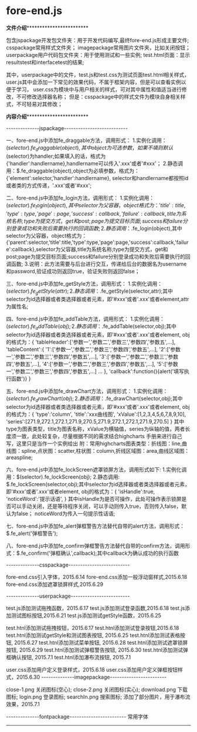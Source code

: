 # fore-end.js
******************文件介绍******************************************

包含jspackage开发包文件夹：用于开发代码编写,最终fore-end.js形成主要文件;
	csspackage常用样式文件夹；
	imagepackage常用图片文件夹，比如关闭按钮；
	userpackage用户代码包文件夹：用于使用测试和一些实例;
	test.html页面：显示resultstest和interfacetest的结果;

其中，userpackage中的文件，test.js和test.css为测试页面test.html相关样式，
user.js其中会添加一下常见的效果代码，不属于框架内容，但是可以查看实例以便于学习，
user.css为模块中与用户相关的样式，可对其中属性和值适当进行修改，不可修改选择器名称；
但是：csspackage中的样式文件为模块自身相关样式，不可轻易对其修改；

******************内容介绍******************************************

--------------jspackage---------------------------

一、fore-end.js中添加fe_draggable方法，调用形式：
	1.实例化调用：$(selector).fe_draggable(object),其中object为可选参数，如果不填则默认$(selector)为handler;如果填入的话，格式为{'handler':handlername},handlername可以传入'.xxx'或者'#xxx'；
	2.静态调用：$.fe_draggable(object),object为必填参数，格式为：{'element':selector,'handler':handlername},
	selector和handlername都按照id或者类的方式传递，'.xxx'或者'#xxx';

二、fore-end.js中添加fe_login方法，调用形式：
	1.实例化调用：$(selector).fe_login(object),其中selector为父容器，object格式为：{'title':title,'type':type,'page':page,'success':callback,'failure':callback},title为系统名称;type为提交方式，get和post;page为提交目标页面;success和failure分别登录成功和失败后需要执行的回调函数;
	2.静态调用：$.fe_login(object),其中selector为父容器，object格式为：{'parent':selector,'title':title,'type':type,'page':page,'success':callback,'failure':callback},selector为父容器,title为系统名称;type为提交方式，get和post;page为提交目标页面;success和failure分别登录成功和失败后需要执行的回调函数;
	3.说明：此方法需要与后台进行交互，传递给后台的数据名为username和password,验证成功则返回true，验证失败则返回false；

三、fore-end.js中添加fe_getStyle方法，调用形式：
	1.实例化调用：$(selector).fe_getStyle(attr);
	2.静态调用：$.fe_getStyle(selector,attr);其中selector为id选择器或者类选择器或者元素，即'#xxx'或者'.xxx'或者element,attr为属性名;

四、fore-end.js中添加fe_addTable方法，调用形式：
	1.实例化调用：$(selector).fe_addTable(obj);
	2.静态调用：$.fe_addTable(selector,obj);其中selector为id选择器或者类选择器或者元素，即'#xxx'或者'.xxx'或者element,
		obj的格式为：{
						'tableHeader':['参数一','参数二','参数三','参数四','参数五',...],
						'tableContent':{
										 '1':['参数一','参数二','参数三','参数四','参数五',...],
										 '2':['参数一','参数二','参数三','参数四','参数五',...],
										 '3':['参数一','参数二','参数三','参数四','参数五',...],
										 '4':['参数一','参数二','参数三','参数四','参数五',...],
										 '5':['参数一','参数二','参数三','参数四','参数五',...]
										 ...
										},
						'callback':function(){alert('填写执行函数')}
					}

五、fore-end.js中添加fe_drawChart方法，调用形式：
	1.实例化调用：$(selector).fe_drawChart(obj);
	2.静态调用：$.fe_drawChart(selector,obj);其中selector为id选择器或者类选择器或者元素，即'#xxx'或者'.xxx'或者element,
		obj的格式为：{
						'type':'column',
						'title':'xxx曲线图',
						'xValue':[1,2,3,4,5,6,7,8,9,10],
						'series':[271.9,272.1,272.1,271.9,270.5,271.9,272.1,272.1,271.9,270.5]
					}
		其中type为图表类型，title为图表名称，xValue为横轴值，series为纵轴的值，两者长度须一致，此处较复杂，尽量根据不同的需求结合highcharts
		手册来进行自己写，这里只是当作一个实例给出
	附：常用highcharts图表类型：折线图：line,曲线图：spline,点状图：scatter,柱状图：column,折线区域图：area,曲线区域图：areaspline;

六、fore-end.js中添加fe_lockScreen遮罩锁屏方法，调用形式如下:
	1.实例化调用：$(selector).fe_lockScreen(obj);
	2.静态调用: $.fe_lockScreen(selector,obj);其中selector为id选择器或者类选择器或者元素，即'#xxx'或者'.xxx'或者element,
		obj的格式为：{
						'isHandle':true,
						'noticeWord':'提示话语',
					}
		其中isHandle为是否可操作，此处可操作表示锁屏是否可以手动关闭，还是等待程序关闭，可以手动则传入true，否则传入false，默认为false；
			noticeWord为传入一句提示性话语;

七、fore-end.js中添加fe_alert弹框警告方法替代自带的alert方法，调用形式：$.fe_alert('弹框警告');

八、fore-end.js中添加fe_confirm弹框警告方法替代自带的confirm方法，调用形式：$.fe_confirm('弹框确认',callback);其中callback为确认成功的执行函数



--------------csspackage--------------------------

fore-end.css引入字体，2015.6.14
fore-end.css添加一般浮动窗样式,2015.6.18
fore-end.css添加遮罩锁屏样式,2015.6.29

--------------userpackage-------------------------

test.js添加测试拖拽函数，2015.6.17
test.js添加测试登录函数,2015.6.18
test.js添加测试图标按钮,2015.6.21
test.js添加测试getStyle函数，2015.6.25

test.htnl添加测试拖拽按钮，2015.6.17
test.htnl添加测试登录按钮,2015.6.18
test.htnl添加测试getStyle和测试图表按钮, 2015.6.25
test.htnl添加测试表格按钮, 2015.6.27
test.htnl添加测试菜单按钮, 2015.6.28
test.htnl添加测试遮罩锁屏按钮, 2015.6.29
test.htnl添加测试弹框警告按钮, 2015.6.30
test.htnl添加测试弹框确认按钮, 2015.7.1
test.htnl添加瀑布流按钮, 2015.7.1

user.css添加用户定义登录样式，2015.6.18
user.css添加用户定义弹框按钮样式，2015.6.30
--------------imagepackage------------------------

close-1.png 关闭图标(空心);
close-2.png 关闭图标(实心);
download.png 下载图标;
login.png 登录图标;
searchIn.png 搜索图标;
添加了部分图片，用于瀑布流效果，2015.7.1

--------------fontpackage------------------------
常用字体
********************************************************************
